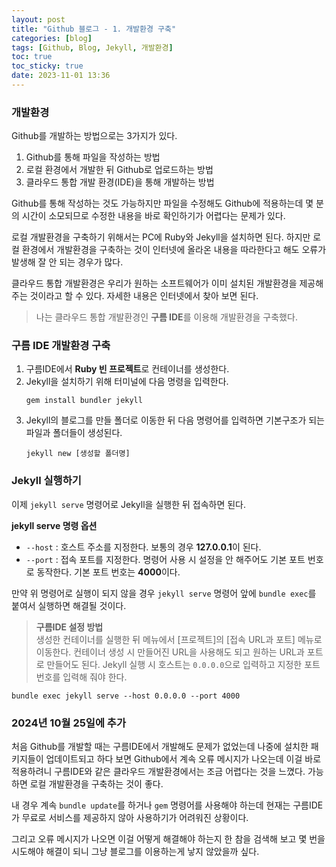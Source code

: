 ```yaml
---
layout: post
title: "Github 블로그 - 1. 개발환경 구축"
categories: [blog]
tags: [Github, Blog, Jekyll, 개발환경]
toc: true
toc_sticky: true
date: 2023-11-01 13:36
---
```


### 개발환경

Github를 개발하는 방법으로는 3가지가 있다.

1. Github를 통해 파일을 작성하는 방법
2. 로컬 환경에서 개발한 뒤 Github로 업로드하는 방법
3. 클라우드 통합 개발 환경(IDE)을 통해 개발하는 방법

Github를 통해 작성하는 것도 가능하지만 파일을 수정해도 Github에 적용하는데 몇 분의 시간이 소모되므로 수정한 내용을 바로 확인하기가 어렵다는 문제가 있다.

로컬 개발환경을 구축하기 위해서는 PC에 Ruby와 Jekyll을 설치하면 된다. 하지만 로컬 환경에서 개발환경을 구축하는 것이 인터넷에 올라온 내용을 따라한다고 해도 오류가 발생해 잘 안 되는 경우가 많다.

클라우드 통합 개발환경은 우리가 원하는 소프트웨어가 이미 설치된 개발환경을 제공해주는 것이라고 할 수 있다. 자세한 내용은 인터넷에서 찾아 보면 된다.

> 나는 클라우드 통합 개발환경인 **구름 IDE**를 이용해 개발환경을 구축했다.

### 구름 IDE 개발환경 구축

1. 구름IDE에서 **Ruby 빈 프로젝트**로 컨테이너를 생성한다.
2. Jekyll을 설치하기 위해 터미널에 다음 명령을 입력한다.
	```vim
	gem install bundler jekyll
	```
3. Jekyll의 블로그를 만들 폴더로 이동한 뒤 다음 명령어를 입력하면 기본구조가 되는 파일과 폴더들이 생성된다.
	```vim
	jekyll new [생성할 폴더명]
	```

### Jekyll 실행하기

이제 `jekyll serve` 명령어로 Jekyll을 실행한 뒤 접속하면 된다.

**jekyll serve 명령 옵션**

* `--host` : 호스트 주소를 지정한다. 보통의 경우 **127.0.0.1**이 된다.
* `--port` : 접속 포트를 지정한다. 명령어 사용 시 설정을 안 해주어도 기본 포트 번호로 동작한다. 기본 포트 번호는 **4000**이다.

만약 위 명령어로 실행이 되지 않을 경우 `jekyll serve` 명령어 앞에 `bundle exec`를 붙여서 실행하면 해결될 것이다.

> **구름IDE 설정 방법**   
> 생성한 컨테이너를 실행한 뒤 메뉴에서 [프로젝트]의 [접속 URL과 포트] 메뉴로 이동한다.
> 컨테이너 생성 시 만들어진 URL을 사용해도 되고 원하는 URL과 포트로 만들어도 된다.
> Jekyll 실행 시 호스트는 `0.0.0.0`으로 입력하고 지정한 포트 번호를 입력해 줘야 한다.

```vim
bundle exec jekyll serve --host 0.0.0.0 --port 4000
```

### 2024년 10월 25일에 추가

처음 Github를 개발할 때는 구름IDE에서 개발해도 문제가 없었는데 나중에 설치한 패키지들이 업데이트되고 하다 보면 Github에서 계속 오류 메시지가 나오는데 이걸 바로 적용하려니 구름IDE와 같은 클라우드 개발환경에서는 조금 어렵다는 것을 느꼈다. 가능하면 로컬 개발환경을 구축하는 것이 좋다.

내 경우 계속 `bundle update`를 하거나  `gem` 명령어를 사용해야 하는데 현재는 구름IDE가 무료로 서비스를 제공하지 않아 사용하기가 어려워진 상황이다.

그리고 오류 메시지가 나오면 이걸 어떻게 해결해야 하는지 한 참을 검색해 보고 몇 번을 시도해야 해결이 되니 그냥 블로그를 이용하는게 낳지 않았을까 싶다.
